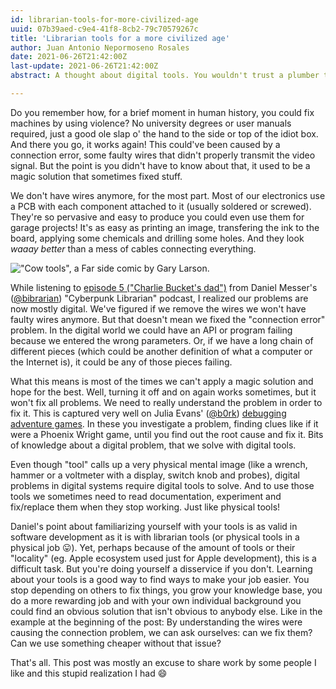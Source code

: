 ```yaml
---
id: librarian-tools-for-more-civilized-age
uuid: 07b39aed-c9e4-41f8-8cb2-79c70579267c
title: 'Librarian tools for a more civilized age'
author: Juan Antonio Nepormoseno Rosales
date: 2021-06-26T21:42:00Z
last-update: 2021-06-26T21:42:00Z
abstract: A thought about digital tools. You wouldn't trust a plumber that doesn't know how to use a wrench. As a programmer, do you know your tools?

---
```


Do you remember how, for a brief moment in human history,
you could fix machines by using violence?
No university degrees or user manuals required,
just a good ole slap o' the hand
to the side or top of the idiot box.
And there you go, it works again!
This could've been caused by a connection error,
some faulty wires that didn't properly transmit the video signal.
But the point is you didn't have to know about that,
it used to be a magic solution that sometimes fixed stuff.

We don't have wires anymore, for the most part.
Most of our electronics use a PCB
with each component attached to it
(usually soldered or screwed).
They're so pervasive and easy to produce
you could even use them for garage projects!
It's as easy as printing an image,
transfering the ink to the board,
applying some chemicals
and drilling some holes.
And they look _waaay better_ than a mess of cables connecting everything.

!["Cow tools", a _Far side_ comic by Gary Larson.]($BASE_URL$/imgs/librarian-tools-for-more-civilized-age/cow_tools.jpg)

While listening to
[episode 5 ("Charlie Bucket's dad")](https://cyberpunklibrarian.com/podcast/cyberpunk-librarian-episode-05-charlie-buckets-dad/)
from Daniel Messer's ([\@bibrarian](https://twitter.com/bibrarian)) "Cyberpunk Librarian" podcast,
I realized our problems are now mostly digital.
We've figured if we remove the wires we won't have faulty wires anymore.
But that doesn't mean we fixed the "connection error" problem.
In the digital world we could have an API or program failing
because we entered the wrong parameters.
Or, if we have a long chain of different pieces
(which could be another definition of what a computer or the Internet is),
it could be any of those pieces failing.

What this means is most of the times 
we can't apply a magic solution and hope for the best.
Well, turning it off and on again works sometimes,
but it won't fix all problems.
We need to really understand the problem in order to fix it.
This is captured very well on
Julia Evans' ([\@b0rk](https://twitter.com/b0rk))
[debugging adventure games](https://mysteries.wizardzines.com/).
In these you investigate a problem,
finding clues like if it were a Phoenix Wright game,
until you find out the root cause and fix it.
Bits of knowledge about a digital problem,
that we solve with digital tools.

Even though "tool" calls up a very physical mental image
(like a wrench, hammer or a voltmeter with a display, switch knob and probes),
digital problems in digital systems require digital tools to solve.
And to use those tools we sometimes need to read documentation,
experiment and fix/replace them when they stop working.
Just like physical tools!

Daniel's point about familiarizing yourself with your tools
is as valid in software development as it is with librarian tools (or physical tools in a physical job 😛).
Yet, perhaps because of the amount of tools
or their "locality" (eg. Apple ecosystem used just for Apple development),
this is a difficult task.
But you're doing yourself a disservice if you don't.
Learning about your tools is a good way to find ways to make your job easier.
You stop depending on others to fix things,
you grow your knowledge base,
you do a more rewarding job
and with your own individual background 
you could find an obvious solution
that isn't obvious to anybody else.
Like in the example at the beginning of the post:
By understanding the wires were causing the connection problem,
we can ask ourselves: can we fix them?
Can we use something cheaper without that issue?

That's all.
This post was mostly an excuse to share 
work by some people I like and
this stupid realization I had 😄

